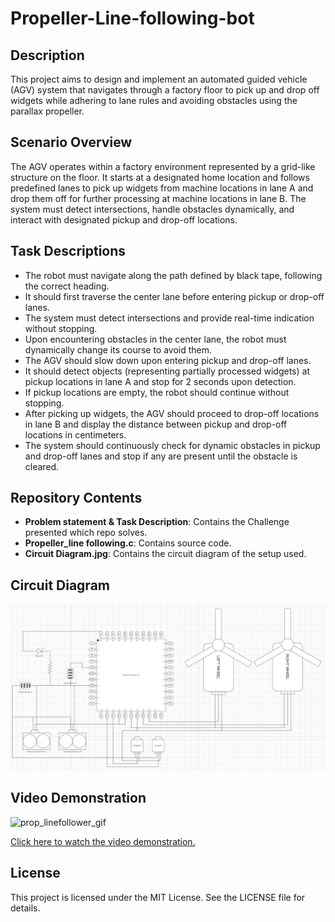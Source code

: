 # Propeller-Line-following-bot

## Description
This project aims to design and implement an automated guided vehicle (AGV) system that navigates through a factory floor to pick up and drop off widgets while adhering to lane rules and avoiding obstacles using the parallax propeller.

## Scenario Overview
The AGV operates within a factory environment represented by a grid-like structure on the floor. It starts at a designated home location and follows predefined lanes to pick up widgets from machine locations in lane A and drop them off for further processing at machine locations in lane B. The system must detect intersections, handle obstacles dynamically, and interact with designated pickup and drop-off locations.

## Task Descriptions
- The robot must navigate along the path defined by black tape, following the correct heading.
- It should first traverse the center lane before entering pickup or drop-off lanes.
- The system must detect intersections and provide real-time indication without stopping.
- Upon encountering obstacles in the center lane, the robot must dynamically change its course to avoid them.
- The AGV should slow down upon entering pickup and drop-off lanes.
- It should detect objects (representing partially processed widgets) at pickup locations in lane A and stop for 2 seconds upon detection.
- If pickup locations are empty, the robot should continue without stopping.
- After picking up widgets, the AGV should proceed to drop-off locations in lane B and display the distance between pickup and drop-off locations in centimeters.
- The system should continuously check for dynamic obstacles in pickup and drop-off lanes and stop if any are present until the obstacle is cleared.

## Repository Contents

- **Problem statement & Task Description**: Contains the Challenge presented which repo solves.
- **Propeller_line following.c**: Contains source code.
- **Circuit Diagram.jpg**: Contains the circuit diagram of the setup used.

## Circuit Diagram
![Circuit Diagram](https://github.com/Amenephous/Propeller-Line-following-bot/raw/main/Circuit%20Diagram.jpg)


## Video Demonstration

![prop_linefollower_gif](https://github.com/Amenephous/Propeller-Line-following-bot/assets/48127920/597dd0a0-949e-49b2-b262-5ab51efc0c27)

[Click here to watch the video demonstration.](https://photos.app.goo.gl/9NtMvUAPNtjcXSNr8)

## License
This project is licensed under the MIT License. See the LICENSE file for details.
